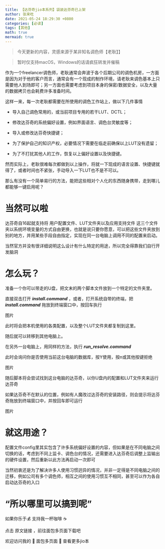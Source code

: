 ```yaml
---
title: 【达芬奇jio本系列】袋装达芬奇已上架
author: 张来吃
date: 2021-05-24 18:29:30 +0800
categories: [必读]
tags: [其他]
math: true
mermaid: true
---
```


> 今天更新的内容，灵感来源于某非知名调色师【老耿】】

> 暂时仅支持macOS，Windows的话请疯狂转发并催稿


作为一个freelancer调色师，老耿通常会奔波于各个后期公司的调色机房，一方面是因为对于他的客户而言，通常会有一个现成的制作环境，请老耿来调色基本上只需要他人到场即可；另一方面也需要考虑到项目本身的保密/数据安全，以及大量的数据拷贝也会耗费许多准备时间。


这样一来，每一次老耿都需要在所使用的调色工作站上，做以下几件事情


- 导入自己调色常用的，或当前项目专用的若干LUT、DCTL；

- 修改达芬奇的系统偏好设置，例如界面语言、调色台灵敏度等；

- 导入或修改达芬奇快捷键；

- 为了保护自己的知识产权，必要情况下需要在临走前确保以上LUT没有遗留；

- 为了不打扰其他人的工作，恢复以上偏好设置以及快捷键。



然而实际上，老耿很难每次都做到以上操作，将就一下现成的语言设置、快捷键就得了，或者时间也不紧张，手动导入一下LUT也不是不可以。



那么有没有一个简单易行的方法，能把这些相对个人化的东西随身携带，走到哪儿都能够一键启用呢？



# 当然可以啦



达芬奇自16起就支持将 用户配置文件、LUT文件夹以及应用支持文件 这三个文件夹以系统环境变量的方式自由更换，也就是说只要你愿意，可以把这些文件夹放到别的地方，并用某些手段自由指定，实现在同一台电脑上调用不同的配置来启动。



当然官方并没有很详细说明这么设计有什么特定的用途，所以完全得靠我们自行开发脑洞



# 怎么玩？



准备一个你可以带走的U盘，把文末的两个脚本文件放到一个特定的文件夹里。



直接双击打开 ***install.command*** ，或者，打开系统自带的终端，把  ***install.command***  拖放到终端窗口中，按回车执行



图片

此时将会把本机使用的各类配置，以及整个LUT文件夹都复制到这里。



随后就可以转移到其他电脑上。



在另外一台电脑上，用同样的方法，执行  ***run_resolve.command*** 



此时会询问你是否使用当前这台电脑的数据库，按Y使用，按n或其他按键拒绝



图片

随后脚本将会尝试找到这台电脑的达芬奇，以你U盘内的配置和LUT文件夹来运行达芬奇



如果达芬奇不在默认的位置，例如有人魔改过达芬奇的安装路径，则会提示将达芬奇拖放到终端窗口中，并按回车即可运行



图片



# 就这用途？



配置文件config里其实包含了许多系统偏好设置的内容，但如果是在不同电脑之间切换的话，考虑到不同上监卡、调色台的情况，还需要进入达芬奇后调整上监输出的硬件设置，然后重新以此方法再启动一次即可



当然初衷还是为了解决许多人使用习惯迥异的情况，并非一定得是不同电脑之间的迁移，例如公司有多个调色师，相互之间的使用习惯互不相同，甚至可以作为各自启动达芬奇的入口



# “所以哪里可以搞到呢”



如果你乐于💰 支持我一杯咖啡 ☕️

点击 原文链接 ，前往面包多页面下载吧



欢迎访问我的 🍞 面包多页面 🍞 查看更多jio本
